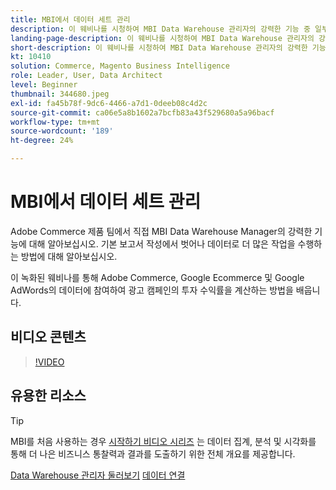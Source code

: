 ```yaml
---
title: MBI에서 데이터 세트 관리
description: 이 웨비나를 시청하여 MBI Data Warehouse 관리자의 강력한 기능 중 일부에 대해 알아보십시오.
landing-page-description: 이 웨비나를 시청하여 MBI Data Warehouse 관리자의 강력한 기능 중 일부에 대해 알아보십시오.
short-description: 이 웨비나를 시청하여 MBI Data Warehouse 관리자의 강력한 기능 중 일부에 대해 알아보십시오.
kt: 10410
solution: Commerce, Magento Business Intelligence
role: Leader, User, Data Architect
level: Beginner
thumbnail: 344680.jpeg
exl-id: fa45b78f-9dc6-4466-a7d1-0deeb08c4d2c
source-git-commit: ca06e5a8b1602a7bcfb83a43f529680a5a96bacf
workflow-type: tm+mt
source-wordcount: '189'
ht-degree: 24%

---
```


# MBI에서 데이터 세트 관리

Adobe Commerce 제품 팀에서 직접 MBI Data Warehouse Manager의 강력한 기능에 대해 알아보십시오. 기본 보고서 작성에서 벗어나 데이터로 더 많은 작업을 수행하는 방법에 대해 알아보십시오.

이 녹화된 웨비나를 통해 Adobe Commerce, Google Ecommerce 및 Google AdWords의 데이터에 참여하여 광고 캠페인의 투자 수익률을 계산하는 방법을 배웁니다.

## 비디오 콘텐츠

>[!VIDEO](https://video.tv.adobe.com/v/344680?quality=12&learn=on)

## 유용한 리소스

>[!TIP]
>
>MBI를 처음 사용하는 경우 [시작하기 비디오 시리즈](https://experienceleague.adobe.com/docs/commerce-learn/tutorials/mbi/introduction/1-overview.html) 는 데이터 집계, 분석 및 시각화를 통해 더 나은 비즈니스 통찰력과 결과를 도출하기 위한 전체 개요를 제공합니다.

[Data Warehouse 관리자 둘러보기](https://experienceleague.adobe.com/docs/commerce-business-intelligence/mbi/analyze/warehouse-manager/tour-dwm.html)
[데이터 연결](https://experienceleague.adobe.com/docs/commerce-business-intelligence/mbi/analyze/connecting/connecting-data.html)
